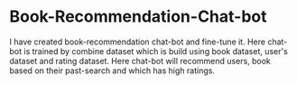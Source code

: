 # Book-Recommendation-Chat-bot
I have created book-recommendation chat-bot and fine-tune it. Here chat-bot is trained by combine dataset which is build using book dataset, user's dataset and rating dataset. Here chat-bot will recommend users, book based on their past-search and which has high ratings.
